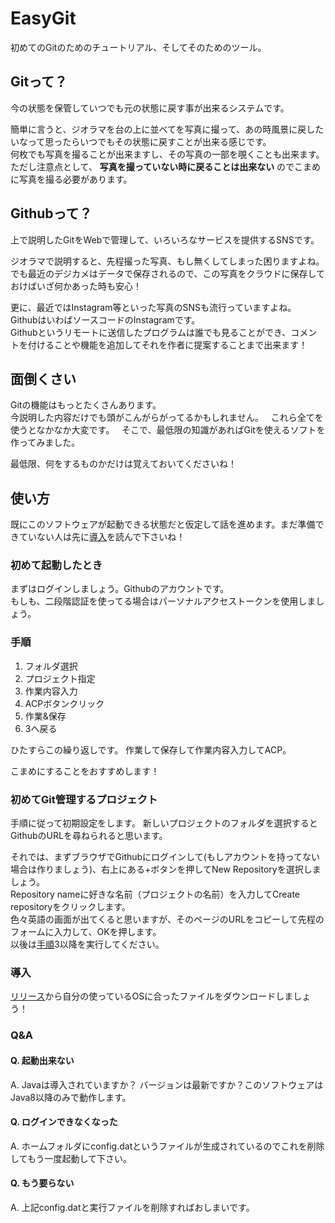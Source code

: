 # EasyGit
初めてのGitのためのチュートリアル、そしてそのためのツール。

## Gitって？
今の状態を保管していつでも元の状態に戻す事が出来るシステムです。   

簡単に言うと、ジオラマを台の上に並べてを写真に撮って、あの時風景に戻したいなって思ったらいつでもその状態に戻すことが出来る感じです。     
何枚でも写真を撮ることが出来ますし、その写真の一部を覗くことも出来ます。     
ただし注意点として、 **写真を撮っていない時に戻ることは出来ない** のでこまめに写真を撮る必要があります。     

## Githubって？
上で説明したGitをWebで管理して、いろいろなサービスを提供するSNSです。   

ジオラマで説明すると、先程撮った写真、もし無くしてしまった困りますよね。   
でも最近のデジカメはデータで保存されるので、この写真をクラウドに保存しておけばいざ何かあった時も安心！   

更に、最近ではInstagram等といった写真のSNSも流行っていますよね。   
GithubはいわばソースコードのInstagramです。   
Githubというリモートに送信したプログラムは誰でも見ることができ、コメントを付けることや機能を追加してそれを作者に提案することまで出来ます！      
  
## 面倒くさい
Gitの機能はもっとたくさんあります。   
今説明した内容だけでも頭がこんがらがってるかもしれません。   
これら全てを使うとなかなか大変です。   
そこで、最低限の知識があればGitを使えるソフトを作ってみました。   

最低限、何をするものかだけは覚えておいてくださいね！   

## 使い方
既にこのソフトウェアが起動できる状態だと仮定して話を進めます。まだ準備できていない人は先に[導入](#導入)を読んで下さいね！   

### 初めて起動したとき

まずはログインしましょう。Githubのアカウントです。    
もしも、二段階認証を使ってる場合はパーソナルアクセストークンを使用しましょう。

### 手順
1. フォルダ選択
2. プロジェクト指定
3. 作業内容入力
4. ACPボタンクリック
5. 作業&保存
6. 3へ戻る

ひたすらこの繰り返しです。
作業して保存して作業内容入力してACP。

こまめにすることをおすすめします！

### 初めてGit管理するプロジェクト
手順に従って初期設定をします。
新しいプロジェクトのフォルダを選択するとGithubのURLを尋ねられると思います。

それでは、まずブラウザでGithubにログインして(もしアカウントを持ってない場合は作りましょう)、右上にある+ボタンを押してNew Repositoryを選択しましょう。       
Repository nameに好きな名前（プロジェクトの名前）を入力してCreate repositoryをクリックします。        
色々英語の画面が出てくると思いますが、そのページのURLをコピーして先程のフォームに入力して、OKを押します。      
以後は[手順](#手順)3以降を実行してください。          

### 導入
[リリース](https://github.com/KawakawaRitsuki/EasyGit/releases/)から自分の使っているOSに合ったファイルをダウンロードしましょう！

### Q&A
#### Q. 起動出来ない
A. Javaは導入されていますか？
バージョンは最新ですか？このソフトウェアはJava8以降のみで動作します。

#### Q. ログインできなくなった
A. ホームフォルダにconfig.datというファイルが生成されているのでこれを削除してもう一度起動して下さい。

#### Q. もう要らない
A. 上記config.datと実行ファイルを削除すればおしまいです。
